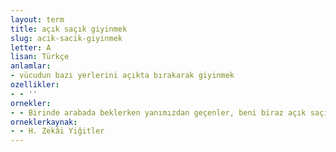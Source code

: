 ```yaml
---
layout: term
title: açık saçık giyinmek
slug: acik-sacik-giyinmek
letter: A
lisan: Türkçe
anlamlar:
- vücudun bazı yerlerini açıkta bırakarak giyinmek
ozellikler:
- - ''
ornekler:
- - Birinde arabada beklerken yanımızdan geçenler, beni biraz açık saçık giyinmiş bulacaklar ki peşimize takılıp sataşmaya, taciz etmeye kalkıştı.
orneklerkaynak:
- - H. Zekâi Yiğitler
---
```

